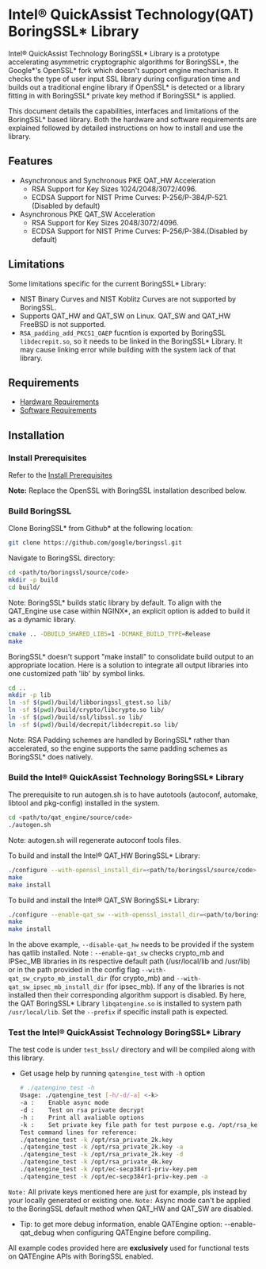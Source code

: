 # Intel® QuickAssist Technology(QAT) BoringSSL* Library
Intel® QuickAssist Technology BoringSSL* Library is a prototype accelerating asymmetric cryptographic algorithms for BoringSSL*, the Google*'s OpenSSL* fork which doesn't support engine mechanism. It checks the type of user input SSL library during configuration time and builds out a traditional engine library if OpenSSL* is detected or a library fitting in with BoringSSL* private key method if BoringSSL* is applied.

This document details the capabilities, interfaces and limitations of the BoringSSL* based library. Both the hardware and software requirements are explained followed by detailed instructions on how to install and use the library.

## Features
- Asynchronous and Synchronous PKE QAT_HW Acceleration
  - RSA Support for Key Sizes 1024/2048/3072/4096.
  - ECDSA Support for NIST Prime Curves: P-256/P-384/P-521.(Disabled by default)
- Asynchronous PKE QAT_SW Acceleration
  - RSA Support for Key Sizes 2048/3072/4096.
  - ECDSA Support for NIST Prime Curves: P-256/P-384.(Disabled by default)

## Limitations
Some limitations specific for the current BoringSSL* Library:
* NIST Binary Curves and NIST Koblitz Curves are not supported by BoringSSL.
* Supports QAT_HW and QAT_SW on Linux. QAT_SW and QAT_HW FreeBSD is not supported.
* `RSA_padding_add_PKCS1_OAEP` fucntion is exported by BoringSSL `libdecrepit.so`,
so it needs to be linked in the BoringSSL* Library. It may cause linking error while
building with the system lack of that library.

## Requirements
- [Hardware Requirements](hardware_requirements.md)
- [Software Requirements](software_requirements.md)

## Installation
### Install Prerequisites
Refer to the [Install Prerequisites](../README.md##installation-instructions)

**Note:** Replace the OpenSSL with BoringSSL installation described below.

### Build BoringSSL

Clone BoringSSL* from Github* at the following location:
```bash
git clone https://github.com/google/boringssl.git
```

Navigate to BoringSSL directory:
```bash
cd <path/to/boringssl/source/code>
mkdir -p build
cd build/
```

Note: BoringSSL* builds static library by default. To align with the QAT_Engine use case within NGINX*, an explicit option is added to build it as a dynamic library.
  ```bash
  cmake .. -DBUILD_SHARED_LIBS=1 -DCMAKE_BUILD_TYPE=Release
  make
  ```

BoringSSL* doesn't support "make install" to consolidate build output to an appropriate location. Here is a solution to integrate all output libraries into one customized path 'lib' by symbol links.
  ```bash
  cd ..
  mkdir -p lib
  ln -sf $(pwd)/build/libboringssl_gtest.so lib/
  ln -sf $(pwd)/build/crypto/libcrypto.so lib/
  ln -sf $(pwd)/build/ssl/libssl.so lib/
  ln -sf $(pwd)/build/decrepit/libdecrepit.so lib/
  ```

Note: RSA Padding schemes are handled by BoringSSL* rather than accelerated, so the engine supports the same padding schemes as BoringSSL* does natively.

### Build the Intel® QuickAssist Technology BoringSSL* Library

  The prerequisite to run autogen.sh is to have autotools (autoconf, automake, libtool and pkg-config) installed in the system.
  ```bash
  cd <path/to/qat_engine/source/code>
  ./autogen.sh
  ```
  Note: autogen.sh will regenerate autoconf tools files.

  To build and install the Intel® QAT_HW BoringSSL* Library:
  ```bash
  ./configure --with-openssl_install_dir=<path/to/boringssl/source/code> --with-qat_hw_dir=<path/to/qat/driver>
  make
  make install
  ```
  To build and install the Intel® QAT_SW BoringSSL* Library:
  ```bash
  ./configure --enable-qat_sw --with-openssl_install_dir=<path/to/boringssl/source/code>
  make
  make install
  ```
  In the above example, `--disable-qat_hw` needs to be provided if the system
  has qatlib installed.
  Note : `--enable-qat_sw` checks crypto_mb and IPSec_MB libraries in its
  respective default path (/usr/local/lib and /usr/lib) or in the path provided
  in the config flag `--with-qat_sw_crypto_mb_install_dir` (for crypto_mb) and
  `--with-qat_sw_ipsec_mb_install_dir` (for ipsec_mb). If any of the libraries
  is not installed then their corresponding algorithm support is disabled.
  By here, the QAT BoringSSL* Library `libqatengine.so` is installed to system path `/usr/local/lib`. Set the `--prefix` if specific install path is expected.

### Test the Intel® QuickAssist Technology BoringSSL* Library

The test code is under `test_bssl/` directory and will be compiled along with this library.

- Get usage help by running `qatengine_test` with `-h` option
    ```bash
    # ./qatengine_test -h
    Usage: ./qatengine_test [-h/-d/-a] <-k>
    -a :    Enable async mode
    -d :    Test on rsa private decrypt
    -h :    Print all avaliable options
    -k :    Set private key file path for test purpose e.g. /opt/rsa_key.pmem
    Test command lines for reference:
    ./qatengine_test -k /opt/rsa_private_2k.key
    ./qatengine_test -k /opt/rsa_private_2k.key -a
    ./qatengine_test -k /opt/rsa_private_2k.key -d
    ./qatengine_test -k /opt/rsa_private_4k.key
    ./qatengine_test -k /opt/ec-secp384r1-priv-key.pem
    ./qatengine_test -k /opt/ec-secp384r1-priv-key.pem -a
  ```
`Note:` All private keys mentioned here are just for example, pls instead by your locally generated or existing one.
`Note:` Async mode can't be applied to the BoringSSL default method when QAT_HW and QAT_SW are disabled.

- Tip: to get more debug information, enable QATEngine option: --enable-qat_debug when configuring QATEngine before compiling.

All example codes provided here are __exclusively__ used for functional tests on QATEngine APIs with BoringSSL enabled.
